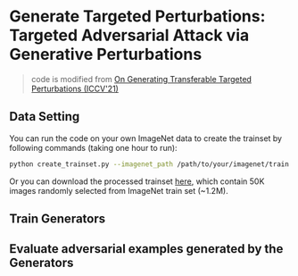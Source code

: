 # Generate Targeted Perturbations: Targeted Adversarial Attack via Generative Perturbations

> code is modified from [On Generating Transferable Targeted Perturbations (ICCV'21)](https://github.com/Muzammal-Naseer/TTP)

## Data Setting

You can run the code on your own ImageNet data to create the trainset by following commands (taking one hour to run):

```bash
python create_trainset.py --imagenet_path /path/to/your/imagenet/train --dest_dir /path/to/your/imagenet/train_50
```
Or you can download the processed trainset [here](), which contain 50K images randomly selected from ImageNet train set (~1.2M).


## Train Generators



## Evaluate adversarial examples generated by the Generators

